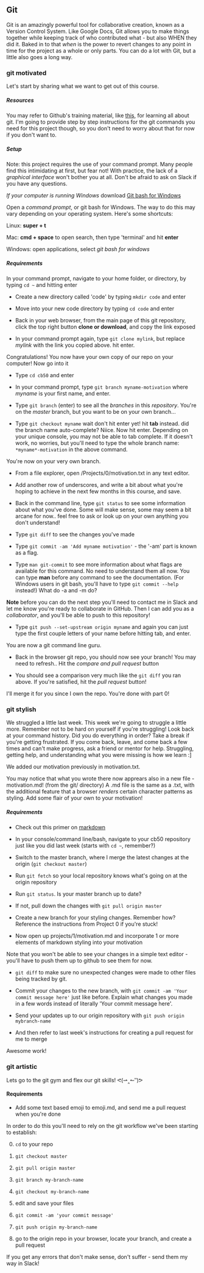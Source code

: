## Git

Git is an amazingly powerful tool for collaborative creation, known as a Version Control System. 
Like Google Docs, Git allows you to make things together while keeping track of who contributed what - but also WHEN they did it. 
Baked in to that *when* is the power to revert changes to any point in time for the project as a whole or only parts. 
You can do a lot with Git, but a little also goes a long way. 

### <a name='motivated'></a> git motivated

Let's start by sharing what we want to get out of this course. 

##### Resources 

You may refer to Github's training material, like [this](https://guides.github.com/activities/hello-world/), for learning all about git. 
I'm going to provide step by step instructions for the git commands you need for this project though, so you don't need to worry about that for now if you don't want to.

##### Setup

Note: this project requires the use of your command prompt. Many people find this intimidating at first, but fear not! 
With practice, the lack of a *graphical interface* won't bother you at all. Don't be afraid to ask on Slack if you have any questions.

*If your computer is running Windows* download [Git bash for Windows](https://git-scm.com/download/win)

Open a *command prompt*, or git bash for Windows. The way to do this may vary depending on your operating system. Here's some shortcuts:

Linux: **super + t**

Mac: **cmd + space** to open search, then type 'terminal' and hit **enter**

Windows: open applications, select *git bash for windows*

##### Requirements

In your command prompt, navigate to your home folder, or directory, by typing ```cd ~``` and hitting enter

* Create a new directory called 'code' by typing ```mkdir code``` and enter

* Move into your new code directory by typing ```cd code``` and enter

* Back in your web browser, from the main page of this git repository, click the top right button **clone or download**, and copy the link exposed

* In your command prompt again, type ```git clone mylink```, but replace *mylink* with the link you copied above. hit enter.

Congratulations! You now have your own copy of our repo on your computer! Now go into it

* Type ```cd cb50``` and enter

* In your command prompt, type ```git branch myname-motivation``` where *myname* is your first name, and enter.

* Type ```git branch``` (enter) to see all the *branches* in this *repository*. You're on the *master* branch, but you want to be on your own branch...

* Type ```git checkout myname``` wait don't hit enter yet! hit **tab** instead. did the branch name auto-complete? Niice. Now hit enter. Depending on your unique console, you may not be able to tab complete. If it doesn't work, no worries, but you'll need to type the whole branch name: ```*myname*-motivation``` in the above command.

You're now on your very own branch.

* From a file explorer, open /Projects/0/motivation.txt in any text editor.

* Add another row of underscores, and write a bit about what you're hoping to achieve in the next few months in this course, and save.

* Back in the command line, type ```git status``` to see some information about what you've done. Some will make sense, some may seem a bit arcane for now.. feel free to ask or look up on your own anything you don't understand!

* Type ```git diff``` to see the changes you've made

* Type ```git commit -am 'Add myname motivation'``` - the '-am' part is known as a flag.

* Type ```man git-commit``` to see more information about what flags are available for this command. 
No need to understand them all now. You can type **man** before any command to see the documentation. 
(For Windows users in git bash, you'll have to type ```git commit --help``` instead!)
What do -a and -m do?

**Note** before you can do the next step you'll need to contact me in Slack and let me know you're ready to collaborate in GitHub. Then I can add you as a *collaborator*, and you'll be able to push to this repository!

* Type ```git push --set-upstream origin myname``` and again you can just type the first couple letters of your name before hitting tab, and enter.
 
 You are now a git command line guru. 
 
* Back in the browser git repo, you should now see your branch! You may need to refresh.. Hit the *compare and pull request* button

* You should see a comparison very much like the ```git diff``` you ran above. If you're satisfied, hit the *pull request* button! 

I'll merge it for you since I own the repo. You're done with part 0!



### <a name='stylish'></a> git stylish

We struggled a little last week. This week we're going to struggle a little more. 
Remember not to be hard on yourself if you're struggling! 
Look back at your command history. Did you do everything in order?
Take a break if you're getting frustrated. 
If you come back, leave, and come back a few times and can't make progress, ask a friend or mentor for help. 
Struggling, getting help, and understanding what you were missing is how we learn :] 

We added our motivation previously in motivation.txt.

You may notice that what you wrote there now apprears also in a new file - motivation.md! (from the git/ directory) 
A .md file is the same as a .txt, with the additional feature that a browser *renders* certain character patterns as styling.
Add some flair of your own to your motivation!

##### Requirements

* Check out this primer on [markdown](https://github.com/adam-p/markdown-here/wiki/Markdown-Cheatsheet)

* In your console/command line/bash, navigate to your cb50 repository just like you did last week (starts with ```cd ~```, remember?)

* Switch to the master branch, where I merge the latest changes at the origin (```git checkout master```) 

* Run ```git fetch``` so your local repository knows what's going on at the origin repository

* Run ```git status```. Is your master branch up to date?

* If not, pull down the changes with ```git pull origin master```

* Create a new branch for your styling changes. Remember how? Reference the instructions from Project 0 if you're stuck! 

* Now open up projects/1/motivation.md and incorporate 1 or more elements of markdown styling into your motivation

Note that you won't be able to see your changes in a simple text editor - you'll have to push them up to github to see them for now.

* ```git diff``` to make sure no unexpected changes were made to other files being tracked by git.

* Commit your changes to the new branch, with ```git commit -am 'Your commit message here'``` just like before. Explain what changes you made in a few words instead of literally 'Your commit message here'.

* Send your updates up to our origin repository with ```git push origin mybranch-name```

* And then refer to last week's instructions for creating a pull request for me to merge 

Awesome work!



### <a name='artistic'></a> git artistic

Lets go to the git gym and flex our git skills! ᕙ(⇀‸↼‶)ᕗ 

#### Requirements

* Add some text based emoji to emoji.md, and send me a pull request when you're done

In order to do this you'll need to rely on the git workflow we've been starting to establish:

0.  ```cd``` to your repo

1.  ```git checkout master```

2.  ```git pull origin master```

3.  ```git branch my-branch-name```

4.  ```git checkout my-branch-name```

5.  edit and save your files

6.  ```git commit -am 'your commit message'```

7.  ```git push origin my-branch-name```

8.  go to the origin repo in your browser, locate your branch, and create a pull request

If you get any errors that don't make sense, don't suffer - send them my way in Slack!
